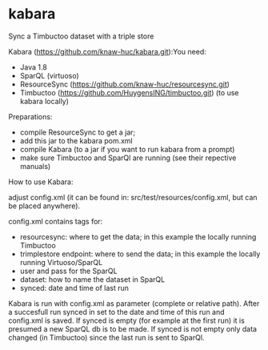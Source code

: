 # kabara
Sync a Timbuctoo dataset with a triple store


Kabara (https://github.com/knaw-huc/kabara.git):You need:
- Java 1.8
- SparQL (virtuoso)
- ResourceSync (https://github.com/knaw-huc/resourcesync.git)
- Timbuctoo (https://github.com/HuygensING/timbuctoo.git) (to use kabara locally)

Preparations:
- compile ResourceSync to get a jar;
- add this jar to the kabara pom.xml
- compile Kabara (to a jar if you want to run kabara from a prompt)
- make sure Timbuctoo and SparQl are running (see their repective manuals)

How to use Kabara:

adjust config.xml (it can be found in: src/test/resources/config.xml, but
  can be placed anywhere).

config.xml  contains tags for:
 - resourcesync: where to get the data; in this example the locally running
    Timbuctoo
 - trimplestore endpoint: where to send the data; in this example the locally
    running Virtuoso/SparQL
 - user and pass for the SparQL
 - dataset: how to name the dataset in SparQL
 - synced: date and time of last run

Kabara is run with config.xml as parameter (complete or relative path).
After a succesfull run synced in set to the date and time of this run and
config.xml is saved.
If synced is empty (for example at the first run) it is presumed a new SparQL
db is to be made. If synced is not empty only data changed (in Timbuctoo)
since the last run is sent to SparQl.
